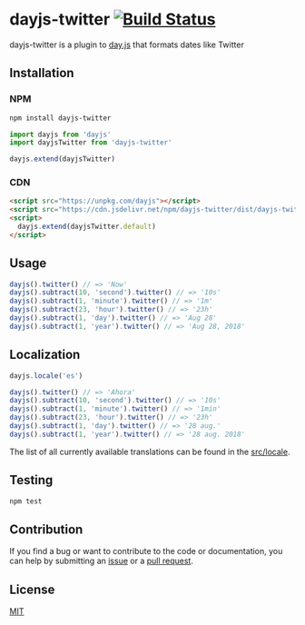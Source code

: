 # dayjs-twitter [![Build Status](https://travis-ci.org/freearhey/dayjs-twitter.svg?branch=master)](https://travis-ci.org/freearhey/dayjs-twitter)

dayjs-twitter is a plugin to [day.js](https://github.com/iamkun/dayjs) that formats dates like Twitter

## Installation

### NPM

  ```sh
  npm install dayjs-twitter
  ```

  ```js
  import dayjs from 'dayjs'
  import dayjsTwitter from 'dayjs-twitter'

  dayjs.extend(dayjsTwitter)
  ```

### CDN

  ```html
  <script src="https://unpkg.com/dayjs"></script>
  <script src="https://cdn.jsdelivr.net/npm/dayjs-twitter/dist/dayjs-twitter.min.js"></script>
  <script>
    dayjs.extend(dayjsTwitter.default)
  </script>
  ```

## Usage

```js
dayjs().twitter() // => 'Now'
dayjs().subtract(10, 'second').twitter() // => '10s'
dayjs().subtract(1, 'minute').twitter() // => '1m'
dayjs().subtract(23, 'hour').twitter() // => '23h'
dayjs().subtract(1, 'day').twitter() // => 'Aug 28'
dayjs().subtract(1, 'year').twitter() // => 'Aug 28, 2018'
```

## Localization

```js
dayjs.locale('es')

dayjs().twitter() // => 'Ahora'
dayjs().subtract(10, 'second').twitter() // => '10s'
dayjs().subtract(1, 'minute').twitter() // => '1min'
dayjs().subtract(23, 'hour').twitter() // => '23h'
dayjs().subtract(1, 'day').twitter() // => '28 aug.'
dayjs().subtract(1, 'year').twitter() // => '28 aug. 2018'
```

The list of all currently available translations can be found in the [src/locale](src/locale).

## Testing

```sh
npm test
```

## Contribution

If you find a bug or want to contribute to the code or documentation, you can help by submitting an [issue](https://github.com/freearhey/dayjs-twitter/issues) or a [pull request](https://github.com/freearhey/dayjs-twitter/pulls).

## License

[MIT](https://github.com/freearhey/dayjs-twitter/blob/master/LICENSE)
